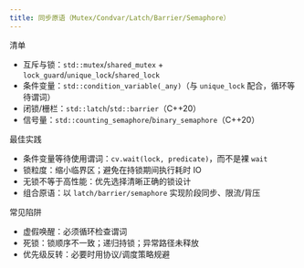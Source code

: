 ```yaml
---
title: 同步原语（Mutex/Condvar/Latch/Barrier/Semaphore）
---
```


清单
- 互斥与锁：`std::mutex`/`shared_mutex` + `lock_guard`/`unique_lock`/`shared_lock`
- 条件变量：`std::condition_variable(_any)`（与 `unique_lock` 配合，循环等待谓词）
- 闭锁/栅栏：`std::latch`/`std::barrier`（C++20）
- 信号量：`std::counting_semaphore`/`binary_semaphore`（C++20）

最佳实践
- 条件变量等待使用谓词：`cv.wait(lock, predicate)`，而不是裸 `wait`
- 锁粒度：缩小临界区；避免在持锁期间执行耗时 IO
- 无锁不等于高性能：优先选择清晰正确的锁设计
- 组合原语：以 `latch/barrier/semaphore` 实现阶段同步、限流/背压

常见陷阱
- 虚假唤醒：必须循环检查谓词
- 死锁：锁顺序不一致；递归持锁；异常路径未释放
- 优先级反转：必要时用协议/调度策略规避
